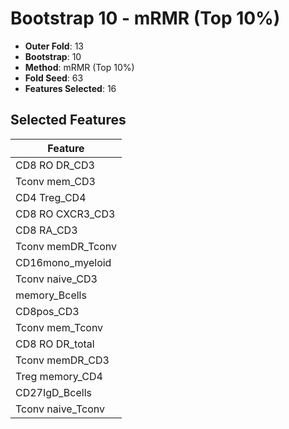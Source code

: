 # Bootstrap 10 - mRMR (Top 10%)

- **Outer Fold**: 13
- **Bootstrap**: 10
- **Method**: mRMR (Top 10%)
- **Fold Seed**: 63
- **Features Selected**: 16

## Selected Features

| Feature |
|---------|
| CD8 RO DR_CD3 |
| Tconv mem_CD3 |
| CD4 Treg_CD4 |
| CD8 RO CXCR3_CD3 |
| CD8 RA_CD3 |
| Tconv memDR_Tconv |
| CD16mono_myeloid |
| Tconv naive_CD3 |
| memory_Bcells |
| CD8pos_CD3 |
| Tconv mem_Tconv |
| CD8 RO DR_total |
| Tconv memDR_CD3 |
| Treg memory_CD4 |
| CD27IgD_Bcells |
| Tconv naive_Tconv |
